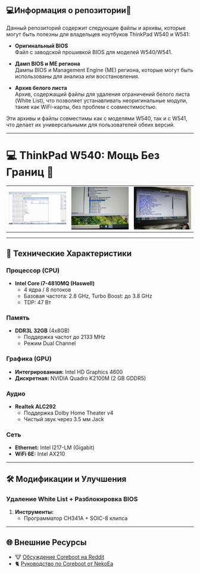 ## 💻**Информация о репозитории**🚀

Данный репозиторий содержит следующие файлы и архивы, которые могут быть полезны для владельцев ноутбуков ThinkPad W540 и W541:

- **Оригинальный BIOS**  
  Файл с заводской прошивкой BIOS для моделей W540/W541.

- **Дамп BIOS и ME региона**  
  Дампы BIOS и Management Engine (ME) региона, которые могут быть использованы для анализа или восстановления.

- **Архив белого листа**  
  Архив, содержащий файлы для удаления ограничений белого листа (White List), что позволяет устанавливать неоригинальные модули, такие как WiFi-карты, без проблем с совместимостью.

Эти архивы и файлы совместимы как с моделями W540, так и с W541, что делает их универсальными для пользователей обеих версий.

---

# 💻 ThinkPad W540: Мощь Без Границ 🚀

<table align="center">
  <tr>
    <td><img src="Images/IMG-20241217-WA0004.jpg" width="180" alt="Дампы"></td>
    <td><img src="Images/IMG-20241219-WA0006.jpg" width="180" alt="Модуль Intel AX210"></td>
    <td><img src="Images/IMG-20241219-WA0005.jpg" width="180" alt="Интерфейс BIOS"></td>
  </tr>
</table>

---

## 🔧 Технические Характеристики

### **Процессор (CPU)**
- **Intel Core i7-4810MQ (Haswell)**  
  - 4 ядра / 8 потоков  
  - Базовая частота: 2.8 GHz, Turbo Boost: до 3.8 GHz  
  - TDP: 47 Вт  

### **Память**
- **DDR3L 32GB** (4x8GB)  
  - Поддержка частот до 2133 MHz  
  - Режим Dual Channel

### **Графика (GPU)**
- **Интегрированная:** Intel HD Graphics 4600  
- **Дискретная:** NVIDIA Quadro K2100M (2 GB GDDR5)  

### **Аудио**
- **Realtek ALC292**  
  - Поддержка Dolby Home Theater v4  
  - Чистый звук через 3.5 мм Jack

### **Сеть**
- **Ethernet:** Intel I217-LM (Gigabit)  
- **WiFi 6E:** Intel AX210 

---

## 🛠 Модификации и Улучшения

### **Удаление White List + Разблокировка BIOS**
1. **Инструменты:**  
   - Программатор CH341A + SOIC-8 клипса

---

## 🌐 Внешние Ресурсы

- 🐮 [Обсуждение Coreboot на Reddit](https://www.reddit.com/r/coreboot/comments/12oeag8/thinkpad_w541_coreboottianocore_guide/)
- 🐈 [Руководство по Coreboot от NekoEa](https://blog.nekoea.red/posts/coreboot/)
